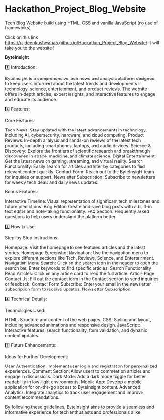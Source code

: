 # Hackathon_Project_Blog_Website
Tech Blog Website build using HTML, CSS and vanilla JavaScript (no use of frameworks)

Click on this link https://rajdeepkushwaha5.github.io/Hackathon_Project_Blog_Website/ it will take you to the website !



**ByteInsight**

1️⃣ Introduction:

ByteInsight is a comprehensive tech news and analysis platform designed to keep users informed about the latest trends and developments in technology, science, entertainment, and product reviews. The website offers in-depth articles, expert insights, and interactive features to engage and educate its audience.

2️⃣ Features:

Core Features:

Tech News:
Stay updated with the latest advancements in technology, including AI, cybersecurity, hardware, and cloud computing.
Product Reviews:
In-depth analysis and hands-on reviews of the latest tech products, including smartphones, laptops, and audio devices.
Science & Discovery: 
Explore the frontiers of scientific research and breakthrough discoveries in space, medicine, and climate science.
Digital Entertainment: 
Get the latest news on gaming, streaming, and virtual reality.
Search Functionality:
Easily search for articles and filter by categories to find relevant content quickly.
Contact Form: 
Reach out to the ByteInsight team for inquiries or support.
Newsletter Subscription: 
Subscribe to newsletters for weekly tech deals and daily news updates.

Bonus Features:

Interactive Timeline: 
Visual representation of significant tech milestones and future predictions.
Blog Editor: 
Create and save blog posts with a built-in text editor and note-taking functionality.
FAQ Section:
Frequently asked questions to help users understand the platform better.

3️⃣ How to Use:

Step-by-Step Instructions:

Homepage: 
Visit the homepage to see featured articles and the latest stories. Homepage Screenshot
Navigation:
Use the navigation menu to explore different sections like Tech, Reviews, Science, and Entertainment. Navigation Menu
Search: 
Click on the search icon in the header to open the search bar. Enter keywords to find specific articles. Search Functionality
Read Articles:
Click on any article card to read the full article. Article Page
Contact Us:
Fill out the contact form in the Contact section to send inquiries or feedback. Contact Form
Subscribe: 
Enter your email in the newsletter subscription form to receive updates. Newsletter Subscription

4️⃣ Technical Details:

Technologies Used:

HTML:
Structure and content of the web pages.
CSS:
Styling and layout, including advanced animations and responsive design.
JavaScript:
Interactive features, search functionality, form validation, and dynamic content updates.

5️⃣ Future Enhancements:

Ideas for Further Development:

User Authentication:
Implement user login and registration for personalized experiences.
Comment Section: 
Allow users to comment on articles and engage in discussions.
Dark Mode: 
Add a dark mode toggle for better readability in low-light environments.
Mobile App: 
Develop a mobile application for on-the-go access to ByteInsight content.
Advanced Analytics: 
Integrate analytics to track user engagement and improve content recommendations.


By following these guidelines, ByteInsight aims to provide a seamless and informative experience for tech enthusiasts and professionals alike.
